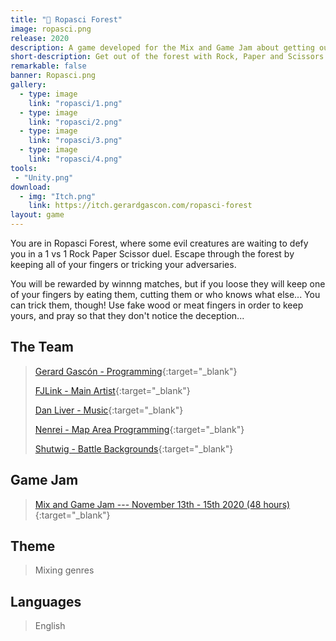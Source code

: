 ```yaml
---
title: "🌲 Ropasci Forest"
image: ropasci.png
release: 2020
description: A game developed for the Mix and Game Jam about getting out of a cursed forest by playing Rock, Paper and Scissors.
short-description: Get out of the forest with Rock, Paper and Scissors.
remarkable: false
banner: Ropasci.png
gallery:
  - type: image
    link: "ropasci/1.png"
  - type: image
    link: "ropasci/2.png"
  - type: image
    link: "ropasci/3.png"
  - type: image
    link: "ropasci/4.png"
tools:
 - "Unity.png"
download:
  - img: "Itch.png"
    link: https://itch.gerardgascon.com/ropasci-forest
layout: game
---
```


You are in Ropasci Forest, where some evil creatures are waiting to defy you in a 1 vs 1 Rock Paper Scissor duel. Escape through the forest by keeping all of your fingers or tricking your adversaries.

You will be rewarded by winnng matches, but if you loose they will keep one of your fingers by eating them, cutting them or who knows what else... You can trick them, though! Use fake wood or meat fingers in order to keep yours, and pray so that they don't notice the deception...

## The Team

> [Gerard Gascón - Programming](https://twitter.com/G_of_Geri/){:target="_blank"}
>
> [FJLink - Main Artist](https://twitter.com/pipasdefranilla/){:target="_blank"}
>
> [Dan Liver - Music](https://twitter.com/clipncrash/){:target="_blank"}
>
> [Nenrei - Map Area Programming](https://twitter.com/nenreiDev/){:target="_blank"}
>
> [Shutwig - Battle Backgrounds](https://twitter.com/Shutwig/){:target="_blank"}

## Game Jam

> [Mix and Game Jam --- November 13th - 15th 2020 (48 hours)](https://itch.io/jam/mix-and-game-jam-2020/){:target="_blank"}

## Theme

> Mixing genres

## Languages

> English
